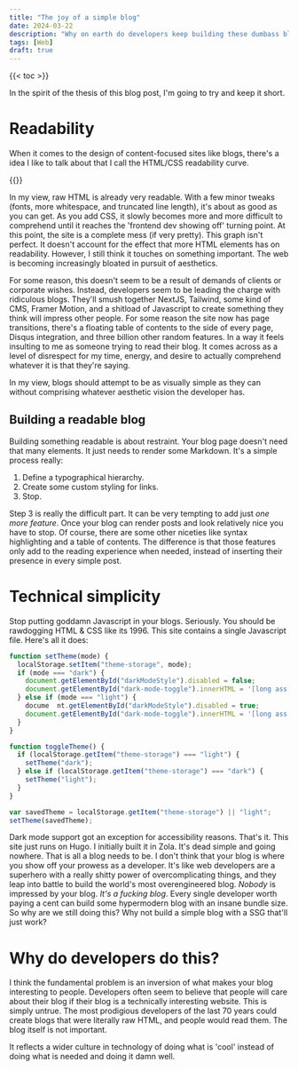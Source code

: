```yaml
---
title: "The joy of a simple blog"
date: 2024-03-22
description: "Why on earth do developers keep building these dumbass blogs?"
tags: [Web]
draft: true
---
```



{{< toc >}}

In the spirit of the thesis of this blog post, I'm going to try and keep it short.

# Readability

When it comes to the design of content-focused sites like blogs, there's a idea I like to talk about that I call the HTML/CSS readability curve.


{{<simg src="htmlcssgraph.png" caption="HTML & CSS readability curve" >}}


In my view, raw HTML is already very readable. With a few minor tweaks (fonts, more whitespace, and truncated line length), it's about as good as you can get. As you add CSS, it slowly becomes more and more difficult to comprehend until it reaches the 'frontend dev showing off' turning point. At this point, the site is a complete mess (if very pretty). This graph isn't perfect. It doesn't account for the effect that more HTML elements has on readability.  However, I still think it touches on something important. The web is becoming increasingly bloated in pursuit of aesthetics.

For some reason, this doesn't seem to be a result of demands of clients or corporate wishes. Instead, developers seem to be leading the charge with ridiculous blogs. They'll smush together NextJS, Tailwind, some kind of CMS, Framer Motion, and a shitload of Javascript to create something they think will impress other people. For some reason the site now has page transitions, there's a floating table of contents to the side of every page, Disqus integration, and three billion other random features. In a way it feels insulting to me as someone trying to read their blog. It comes across as a level of disrespect for my time, energy, and desire to actually comprehend whatever it is that they're saying.

In my view, blogs should attempt to be as visually simple as they can without comprising whatever aesthetic vision the developer has. 

## Building a readable blog

Building something readable is about restraint. Your blog page doesn't need that many elements. It just needs to render some Markdown. It's a simple process really:

1. Define a typographical hierarchy.
2. Create some custom styling for links.
3. Stop.

Step 3 is really the difficult part. It can be very tempting to add just *one more feature*. Once your blog can render posts and look relatively nice you have to stop. Of course, there are some other niceties like syntax highlighting and a table of contents. The difference is that those features only add to the reading experience when needed, instead of inserting their presence in every simple post.

# Technical simplicity

Stop putting goddamn Javascript in your blogs. Seriously. You should be rawdogging HTML & CSS like its 1996. This site contains a single Javascript file. 
Here's all it does:
```js
function setTheme(mode) {
  localStorage.setItem("theme-storage", mode);
  if (mode === "dark") {
    document.getElementById("darkModeStyle").disabled = false;
    document.getElementById("dark-mode-toggle").innerHTML = '[long ass svg]';
  } else if (mode === "light") {
    docume  nt.getElementById("darkModeStyle").disabled = true;
    document.getElementById("dark-mode-toggle").innerHTML = '[long ass svg]';
  }
}

function toggleTheme() {
  if (localStorage.getItem("theme-storage") === "light") {
    setTheme("dark");
  } else if (localStorage.getItem("theme-storage") === "dark") {
    setTheme("light");
  }
}

var savedTheme = localStorage.getItem("theme-storage") || "light";
setTheme(savedTheme);
```

Dark mode support got an exception for accessibility reasons. That's it. This site just runs on Hugo. I initially built it in Zola. It's dead simple and going nowhere. That is all a blog needs to be. I don't think that your blog is where you show off your prowess as a developer. It's like web developers are a superhero with a really shitty power of overcomplicating things, and they leap into battle to build the world's most overengineered blog. *Nobody* is impressed by your blog. *It's a fucking blog*. Every single developer worth paying a cent can build some hypermodern blog with an insane bundle size. So why are we still doing this? Why not build a simple blog with a SSG that'll just work?



# Why do developers do this?
I think the fundamental problem is an inversion of what makes your blog interesting to people. Developers often seem to believe that people will care about their blog if their blog is a technically interesting website. This is simply untrue. The most prodigious developers of the last 70 years could create blogs that were literally raw HTML, and people would read them. The blog itself is not important.

It reflects a wider culture in technology of doing what is 'cool' instead of doing what is needed and doing it damn well.

